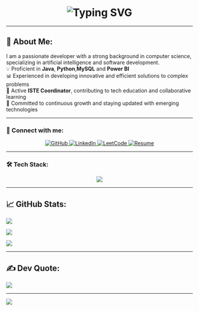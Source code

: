 <h1 align="center"> 
 <img src="https://readme-typing-svg.demolab.com?font=Fira+Code&weight=500&size=26&pause=1000&color=0077FF&center=true&vCenter=true&width=450&lines=Hi%2C+I'm+Shrinidhi+Pandit+%F0%9F%91%8B;Developer+%F0%9F%92%BB;ISTE+Member+%F0%9F%93%96;Software+Engineer+%F0%9F%9A%80;AI+%26+Data+Enthusiast+%F0%9F%A4%96" alt="Typing SVG" />
</h1>

---
## 🌟 About Me:
I am a passionate developer with a strong background in computer science, specializing in artificial intelligence and software development.  
💡 Proficient in **Java**, **Python**,**MySQL** and **Power BI**     
📊 Experienced in developing innovative and efficient solutions to complex problems  
👥 Active **ISTE Coordinator**, contributing to tech education and collaborative learning  
🔄 Committed to continuous growth and staying updated with emerging technologies  

---

### 🔗 Connect with me:
<p align="center">
    <a href="https://github.com/Shrinidhi444">
        <img alt="GitHub" src="https://img.shields.io/badge/GitHub-000?style=for-the-badge&logo=github&logoColor=white" />
    </a>
    <a href="https://www.linkedin.com/in/shrinidhi-pandit-219832259/">
        <img alt="LinkedIn" src="https://img.shields.io/badge/LinkedIn-0077B5?style=for-the-badge&logo=linkedin&logoColor=white" />
    </a>
    <a href="https://leetcode.com/explore/">
        <img alt="LeetCode" src="https://img.shields.io/badge/LeetCode-FFA116?style=for-the-badge&logo=leetcode&logoColor=white" />
    </a>
    <a href="https://github.com/Shrinidhi444/Shrinidhi-Resume/blob/main/SHRINIDHI%20RESUME.pdf">
        <img alt="Resume" src="https://img.shields.io/badge/Download_Resume-PDF-blue?style=for-the-badge&logo=adobeacrobatreader" />
    </a>
</p>

---


### 🛠️ Tech Stack:
<p align="center">
  <img src="https://skillicons.dev/icons?i=java,python,powerbi,mysql,fastapi,mongodb,github,postman" />
</p>

---

## 📈 GitHub Stats:
<!-- GitHub Stats -->
<!-- GitHub Stats -->
![](https://github-readme-stats.vercel.app/api?username=Shrinidhi444&theme=city_lights&hide_border=false&include_all_commits=true&count_private=true)

<!-- Streak Stats -->
![](https://nirzak-streak-stats.vercel.app/?user=Shrinidhi444&theme=city_lights&hide_border=false&layout=compact&border_radius=4.5)

<!-- Top Languages -->
![](https://github-readme-stats.vercel.app/api/top-langs/?username=Shrinidhi444&theme=city_lights&hide_border=false&layout=compact&border_radius=4.5)

---

## ✍️ Dev Quote:
![](https://quotes-github-readme.vercel.app/api?type=horizontal&theme=radical)

---

[![](https://visitcount.itsvg.in/api?id=Shrinidhi444&icon=0&color=0)](https://visitcount.itsvg.in)
